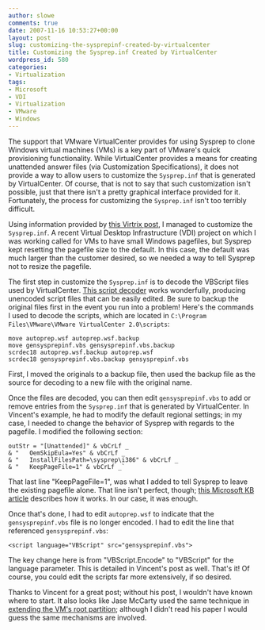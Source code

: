 ```yaml
---
author: slowe
comments: true
date: 2007-11-16 10:53:27+00:00
layout: post
slug: customizing-the-sysprepinf-created-by-virtualcenter
title: Customizing the Sysprep.inf Created by VirtualCenter
wordpress_id: 580
categories:
- Virtualization
tags:
- Microsoft
- VDI
- Virtualization
- VMware
- Windows
---
```


The support that VMware VirtualCenter provides for using Sysprep to clone Windows virtual machines (VMs) is a key part of VMware's quick provisioning functionality. While VirtualCenter provides a means for creating unattended answer files (via Customization Specifications), it does not provide a way to allow users to customize the `Sysprep.inf` that is generated by VirtualCenter. Of course, that is not to say that such customization isn't possible, just that there isn't a pretty graphical interface provided for it. Fortunately, the process for customizing the `Sysprep.inf` isn't too terribly difficult.

Using information provided by [this Virtrix post](http://virtrix.blogspot.com/2006/11/vmware-setting-regional-settings-for.html), I managed to customize the `Sysprep.inf`. A recent Virtual Desktop Infrastructure (VDI) project on which I was working called for VMs to have small Windows pagefiles, but Sysprep kept resetting the pagefile size to the default. In this case, the default was much larger than the customer desired, so we needed a way to tell Sysprep not to resize the pagefile.

The first step in customize the `Sysprep.inf` is to decode the VBScript files used by VirtualCenter. [This script decoder](http://www.virtualconspiracy.com/content/scrdec/intro) works wonderfully, producing unencoded script files that can be easily edited. Be sure to backup the original files first in the event you run into a problem! Here's the commands I used to decode the scripts, which are located in `C:\Program Files\VMware\VMware VirtualCenter 2.0\scripts`:

	move autoprep.wsf autoprep.wsf.backup  
	move gensysprepinf.vbs gensysprepinf.vbs.backup  
	scrdec18 autoprep.wsf.backup autoprep.wsf  
	scrdec18 gensysprepinf.vbs.backup gensysprepinf.vbs

First, I moved the originals to a backup file, then used the backup file as the source for decoding to a new file with the original name.

Once the files are decoded, you can then edit `gensysprepinf.vbs` to add or remove entries from the `Sysprep.inf` that is generated by VirtualCenter. In Vincent's example, he had to modify the default regional settings; in my case, I needed to change the behavior of Sysprep with regards to the pagefile. I modified the following section:

	outStr = "[Unattended]" & vbCrLf _  
	& "   OemSkipEula=Yes" & vbCrLf _  
	& "   InstallFilesPath=\sysprep\i386" & vbCrLf _  
	& "   KeepPageFile=1" & vbCrLf _`

That last line "KeepPageFile=1", was what I added to tell Sysprep to leave the existing pagefile alone. That line isn't perfect, though; [this Microsoft KB article](http://support.microsoft.com/kb/813138) describes how it works. In our case, it was enough.

Once that's done, I had to edit `autoprep.wsf` to indicate that the `gensysprepinf.vbs` file is no longer encoded. I had to edit the line that referenced `gensysprepinf.vbs`:

	<script language="VBScript" src="gensysprepinf.vbs">

The key change here is from "VBScript.Encode" to "VBScript" for the language parameter. This is detailed in Vincent's post as well. That's it! Of course, you could edit the scripts far more extensively, if so desired.

Thanks to Vincent for a great post; without his post, I wouldn't have known where to start. It also looks like Jase McCarty used the same technique in [extending the VM's root partition](http://www.jasemccarty.com/blog/2006/09/vmware-extending-cloned-deployed.html); although I didn't read his paper I would guess the same mechanisms are involved.
